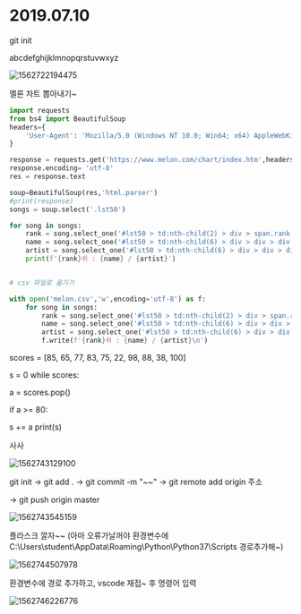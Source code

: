 # 2019.07.10

git init 

abcdefghijklmnopqrstuvwxyz





![1562722194475](C:\Users\student\AppData\Roaming\Typora\typora-user-images\1562722194475.png)

멜론 차트 뽑아내기~

```python
import requests
from bs4 import BeautifulSoup
headers={
    'User-Agent': 'Mozilla/5.0 (Windows NT 10.0; Win64; x64) AppleWebKit/537.36 (KHTML, like Gecko) Chrome/75.0.3770.100 Safari/537.36'
}

response = requests.get('https://www.melon.com/chart/index.htm',headers=headers)
response.encoding= 'utf-8'
res = response.text

soup=BeautifulSoup(res,'html.parser')
#print(response)
songs = soup.select('.lst50')

for song in songs:
    rank = song.select_one('#lst50 > td:nth-child(2) > div > span.rank').text
    name = song.select_one('#lst50 > td:nth-child(6) > div > div > div.ellipsis.rank01 > span > a').text
    artist = song.select_one('#lst50 > td:nth-child(6) > div > div > div.ellipsis.rank02 > a').text
    print(f'{rank}위 : {name} / {artist}')


# csv 파일로 옮기기

with open('melon.csv','w',encoding='utf-8') as f:
    for song in songs:
        rank = song.select_one('#lst50 > td:nth-child(2) > div > span.rank').text
        name = song.select_one('#lst50 > td:nth-child(6) > div > div > div.ellipsis.rank01 > span > a').text
        artist = song.select_one('#lst50 > td:nth-child(6) > div > div > div.ellipsis.rank02 > a').text
        f.write(f'{rank}위 : {name} / {artist}\n')
```

scores = [85, 65, 77, 83, 75, 22, 98, 88, 38, 100]

 s = 0 while scores:        

 a = scores.pop()      

   if a >= 80:             

s += a print(s)

사사



![1562743129100](C:\Users\student\AppData\Roaming\Typora\typora-user-images\1562743129100.png)





git init -> git add . -> git commit -m "~~" -> git remote add origin 주소

-> git push origin master



![1562743545159](C:\Users\student\AppData\Roaming\Typora\typora-user-images\1562743545159.png)



플라스크 깔자~~ (아마 오류가날꺼야 환경변수에 C:\Users\student\AppData\Roaming\Python\Python37\Scripts 경로추가해~)



![1562744507978](C:\Users\student\AppData\Roaming\Typora\typora-user-images\1562744507978.png)

환경변수에 경로 추가하고, vscode 재접~ 후 명령어 입력

![1562746226776](C:\Users\student\AppData\Roaming\Typora\typora-user-images\1562746226776.png)



